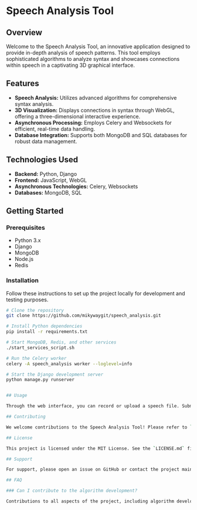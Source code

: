 # Speech Analysis Tool

## Overview
Welcome to the Speech Analysis Tool, an innovative application designed to provide in-depth analysis of speech patterns. This tool employs sophisticated algorithms to analyze syntax and showcases connections within speech in a captivating 3D graphical interface.

## Features
- **Speech Analysis:** Utilizes advanced algorithms for comprehensive syntax analysis.
- **3D Visualization:** Displays connections in syntax through WebGL, offering a three-dimensional interactive experience.
- **Asynchronous Processing:** Employs Celery and Websockets for efficient, real-time data handling.
- **Database Integration:** Supports both MongoDB and SQL databases for robust data management.

## Technologies Used
- **Backend:** Python, Django
- **Frontend:** JavaScript, WebGL
- **Asynchronous Technologies:** Celery, Websockets
- **Databases:** MongoDB, SQL

## Getting Started
### Prerequisites
- Python 3.x
- Django
- MongoDB
- Node.js
- Redis

### Installation
Follow these instructions to set up the project locally for development and testing purposes.

```bash
# Clone the repository
git clone https://github.com/mikywaygit/speech_analysis.git

# Install Python dependencies
pip install -r requirements.txt

# Start MongoDB, Redis, and other services
./start_services_script.sh

# Run the Celery worker
celery -A speech_analysis worker --loglevel=info

# Start the Django development server
python manage.py runserver


## Usage

Through the web interface, you can record or upload a speech file. Submit the file for analysis to see the breakdown of syntax connections. Interact with the 3D graphical representation to explore different syntactic structures.

## Contributing

We welcome contributions to the Speech Analysis Tool! Please refer to `CONTRIBUTING.md` for guidelines on how to contribute to this project, including our code of conduct and the process for submitting pull requests.

## License

This project is licensed under the MIT License. See the `LICENSE.md` file for full details.

## Support

For support, please open an issue on GitHub or contact the project maintainers directly.

## FAQ

### Can I contribute to the algorithm development?

Contributions to all aspects of the project, including algorithm development, are welcome.

